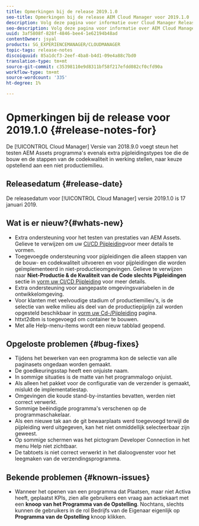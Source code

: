 ```yaml
---
title: Opmerkingen bij de release 2019.1.0
seo-title: Opmerkingen bij de release AEM Cloud Manager voor 2019.1.0
description: Volg deze pagina voor informatie over Cloud Manager Release 2019.1.0.
seo-description: Volg deze pagina voor informatie over AEM Cloud Manager Release 2019.1.0.
uuid: 3af5808f-828f-4846-bee4-1e62194b48ad
contentOwner: jsyal
products: SG_EXPERIENCEMANAGER/CLOUDMANAGER
topic-tags: release-notes
discoiquuid: 85a1dcf3-2eef-4ba8-b4d1-09e4a88c7bd0
translation-type: tm+mt
source-git-commit: c35398110e9d8311bf58f217efdd082cf0cfd90a
workflow-type: tm+mt
source-wordcount: '335'
ht-degree: 1%

---
```



# Opmerkingen bij de release voor 2019.1.0 {#release-notes-for}

De [!UICONTROL Cloud Manager] Versie van 2018.9.0 voegt steun het testen AEM Assets programma&#39;s evenals extra pijpleidingstypes toe die de bouw en de stappen van de codekwaliteit in werking stellen, naar keuze opstellend aan een niet productiemilieu.

## Releasedatum {#release-date}

De releasedatum voor [!UICONTROL Cloud Manager] versie 2019.1.0 is 17 januari 2019.

## Wat is er nieuw?{#whats-new}

* Extra ondersteuning voor het testen van prestaties van AEM Assets. Gelieve te verwijzen om uw [CI/CD Pijpleiding](configuring-pipeline.md)voor meer details te vormen.
* Toegevoegde ondersteuning voor pijpleidingen die alleen stappen van de bouw- en codekwaliteit uitvoeren en voor pijpleidingen die worden geïmplementeerd in niet-productieomgevingen. Gelieve te verwijzen naar **Niet-Productie &amp; de Kwaliteit van de Code slechts Pijpleidingen** sectie in [vorm uw CI/CD Pijpleiding](configuring-pipeline.md) voor meer details.
* Extra ondersteuning voor aangepaste omgevingsvariabelen in de ontwikkelomgeving.
* Voor klanten met veelvoudige stadium of productiemilieu&#39;s, is de selectie van welke milieu als deel van de productiepijplijn zal worden opgesteld beschikbaar in [vorm uw Cd-/Pijpleiding](configuring-pipeline.md) pagina.
* httxt2dbm is toegevoegd om container te bouwen.
* Met alle Help-menu-items wordt een nieuw tabblad geopend.

## Opgeloste problemen {#bug-fixes}

* Tijdens het bewerken van een programma kon de selectie van alle paginasets ongedaan worden gemaakt.
* De goedkeuringsstap heeft een onjuiste naam.
* In sommige situaties is de matte van het programmalogo onjuist.
* Als alleen het pakket voor de configuratie van de verzender is gemaakt, mislukt de implementatiestap.
* Omgevingen die koude stand-by-instanties bevatten, werden niet correct verwerkt.
* Sommige beëindigde programma&#39;s verschenen op de programmaschakelaar.
* Als een nieuwe tak aan de git bewaarplaats werd toegevoegd terwijl de pijpleiding werd uitgegeven, kan het niet onmiddellijk selecteerbaar zijn geweest.
* Op sommige schermen was het pictogram Developer Connection in het menu Help niet zichtbaar.
* De tabtoets is niet correct verwerkt in het dialoogvenster voor het leegmaken van de verzendingsprogramma.

## Bekende problemen {#known-issues}

* Wanneer het openen van een programma dat Plaatsen, maar niet Activa heeft, geplaatst KPIs, zien alle gebruikers een vraag aan actiekaart met een **knoop van het Programma van de Opstelling**. Nochtans, slechts kunnen de gebruikers in de rol Bedrijfs van de Eigenaar eigenlijk op **Programma van de Opstelling** knoop klikken.